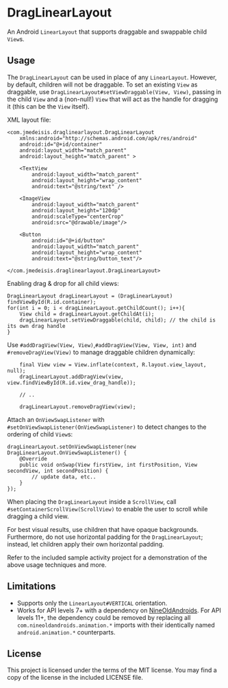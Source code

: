 DragLinearLayout
================

An Android `LinearLayout` that supports draggable and swappable child `View`s.

Usage
-----
The `DragLinearLayout` can be used in place of any `LinearLayout`. However, by default, children
will not be draggable. To set an existing `View` as draggable, use
`DragLinearLayout#setViewDraggable(View, View)`, passing in the child `View` and a (non-null!)
`View` that will act as the handle for dragging it (this can be the `View` itself).

XML layout file:

    <com.jmedeisis.draglinearlayout.DragLinearLayout
        xmlns:android="http://schemas.android.com/apk/res/android"
        android:id="@+id/container"
        android:layout_width="match_parent"
        android:layout_height="match_parent" >
    
        <TextView
            android:layout_width="match_parent"
            android:layout_height="wrap_content"
            android:text="@string/text" />
    
        <ImageView
            android:layout_width="match_parent"
            android:layout_height="120dp"
            android:scaleType="centerCrop"
            android:src="@drawable/image"/>
    
        <Button
            android:id="@+id/button"
            android:layout_width="match_parent"
            android:layout_height="wrap_content"
            android:text="@string/button_text"/>
            
    </com.jmedeisis.draglinearlayout.DragLinearLayout>
    
Enabling drag & drop for all child views:

    DragLinearLayout dragLinearLayout = (DragLinearLayout) findViewById(R.id.container);
    for(int i = 0; i < dragLinearLayout.getChildCount(); i++){
        View child = dragLinearLayout.getChildAt(i);
        dragLinearLayout.setViewDraggable(child, child); // the child is its own drag handle
    }

Use `#addDragView(View, View)`,`#addDragView(View, View, int)` and `#removeDragView(View)` to
manage draggable children dynamically:

        final View view = View.inflate(context, R.layout.view_layout, null);
        dragLinearLayout.addDragView(view, view.findViewById(R.id.view_drag_handle));
        
        // ..
        
        dragLinearLayout.removeDragView(view);

Attach an `OnViewSwapListener` with `#setOnViewSwapListener(OnViewSwapListener)` to detect changes
to the ordering of child `View`s:

    dragLinearLayout.setOnViewSwapListener(new DragLinearLayout.OnViewSwapListener() {
        @Override
        public void onSwap(View firstView, int firstPosition, View secondView, int secondPosition) {
            // update data, etc..
        }
    });

When placing the `DragLinearLayout` inside a `ScrollView`, call `#setContainerScrollView(ScrollView)`
to enable the user to scroll while dragging a child view.

For best visual results, use children that have opaque backgrounds. Furthermore, do not use
horizontal padding for the `DragLinearLayout`; instead, let children apply their own horizontal
padding.

Refer to the included sample activity project for a demonstration of the above usage techniques
and more.

Limitations
-----------
- Supports only the `LinearLayout#VERTICAL` orientation.
- Works for API levels 7+ with a dependency on [NineOldAndroids](http://nineoldandroids.com/).
For API levels 11+, the dependency could be removed by replacing all
`com.nineoldandroids.animation.*` imports with their identically named `android.animation.*`
counterparts.

License
-------
This project is licensed under the terms of the MIT license.
You may find a copy of the license in the included LICENSE file.